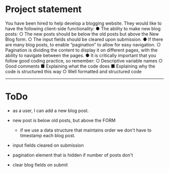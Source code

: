 # Project statement

You have been hired to help develop a blogging website. They would like to have the following client-side functionality:
● The ability to make new blog posts:
○ The new posts should be below the old posts but above the New Blog form.
○ The input fields should be cleared upon submission.
● If there are many blog posts, to enable “pagination” to allow for easy navigation.
○ Pagination is dividing the content to display it on different pages, with the ability to
navigate between the pages.
● It is critically important that you follow good coding practice, so
remember:
○ Descriptive variable names
○ Good comments
■ Explaining what the code does
■ Explaining why the code is structured this way
○ Well formatted and structured code

---

# ToDo

- as a user, I can add a new blog post.
- new post is below old posts, but above the FORM
  - if we use a data structure that maintains order we don't have to timestamp each blog post.
- input fields cleared on submission

- pagination element that is hidden if number of posts don't

- clear blog fields on submit
